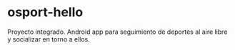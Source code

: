 # osport-hello
Proyecto integrado. Android app para seguimiento de deportes al aire libre y socializar en torno a ellos.
